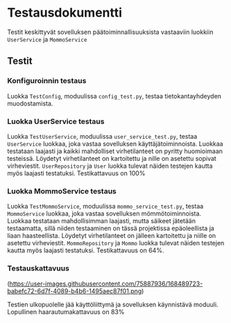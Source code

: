 # Testausdokumentti

Testit keskittyvät sovelluksen päätoiminnallisuuksista vastaaviin luokkiin `UserService` ja `MommoService`

## Testit

### Konfiguroinnin testaus

Luokka `TestConfig`, moduulissa `config_test.py`, testaa tietokantayhdeyden muodostamista.

### Luokka UserService testaus

Luokka `TestUserService`, moduulissa `user_service_test.py`, testaa `UserService` luokkaa, joka
vastaa sovelluksen käyttäjätoiminnoista. Luokkaa testataan laajasti ja kaikki mahdolliset virhetilanteet
on pyritty huomioimaan testeissä. Löydetyt virhetilanteet on kartoitettu ja nille on asetettu sopivat
virheviestit. `UserRepository` ja `User` luokka tulevat näiden testejen kautta myös laajasti testatuksi. Testikattavuus on 100%

### Luokka MommoService testaus

Luokka `TestMommoService`, moduulissa `mommo_service_test.py`, testaa `MommoService` luokkaa, joka vastaa
sovelluksen mömmötoiminnoista. Luokkaa testataan mahdollisimman laajasti, mutta säikeet jätetään testaamatta,
sillä niiden testaaminen on tässä projektissa epäoleellista ja liaan haasteellista. Löydetyt virhetilanteet on jälleen kartoitettu ja niille on asetettu virheviestit. `MommoRepository` ja `Mommo` luokka tulevat näiden testejen kautta myös laajasti testatuksi. Testikattavuus on 64%.

### Testauskattavuus

(https://user-images.githubusercontent.com/75887936/168489723-babefc72-6d7f-4089-b4b6-1495aec87f01.png)

Testien ulkopuolelle jää käyttöliittymä ja sovelluksen käynnistävä moduuli. Lopullinen haarautumakattavuus
on 83%


